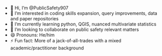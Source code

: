 - 👋 Hi, I’m @PublicSafety907
- 👀 I’m interested in coding skills expansion, query improvements, data and paper repositories
- 🌱 I’m currently learning python, QGIS, nuanced multivariate statistics
- 💞️ I’m looking to collaborate on public safety relevant matters
- 😄 Pronouns: He/him
- ⚡ Fun fact: More of a jack-of-all-trades with a mixed academic/practitioner background

<!---
PublicSafety907/PublicSafety907 is a ✨ special ✨ repository because its `README.md` (this file) appears on your GitHub profile.
You can click the Preview link to take a look at your changes.
--->
